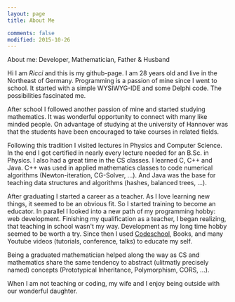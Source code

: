 ```yaml
---
layout: page
title: About Me

comments: false
modified: 2015-10-26
---
```


About me: Developer, Mathematician, Father & Husband

Hi I am *Ricci* and this is my github-page. I am 28 years old and live in the Northeast of Germany. Programming is a passion of mine since I went to school. It started with a simple WYSIWYG-IDE and some Delphi code. The possibilities fascinated me.

After school I followed another passion of mine and started studying mathematics. It was wonderful opportunity to connect with many like minded people. On advantage of studying at the university of Hannover was that the students have been encouraged to take courses in related fields.

Following this tradition I visited lectures in Physics and Computer Science. In the end I got certified in nearly every lecture needed for an B.Sc. in Physics. I also had a great time in the CS classes. I learned C, C++ and Java. C++ was used in applied mathematics classes to code numerical algorithms (Newton-iteration, CG-Solver, ...). And Java was the base for teaching data structures and algorithms (hashes, balanced trees, ...).

After graduating I started a career as a teacher. As I love learning new things, it seemed to be an obvious fit. So I started training to become an educator. In parallel I looked into a new path of my programming hobby: web development.
Finishing my qualification as a teacher, I began realizing, that teaching in school wasn't my way. Development as my long time hobby seemed to be worth a try. Since then I used [Codeschool](https://www.codeschool.com/users/983359), Books, and many Youtube videos (tutorials, conference, talks) to educate my self.

Being a graduated mathematician helped along the way as CS and mathematics share the same tendency to abstract (ulitmatly precisely named) concepts (Prototypical Inheritance, Polymorphism, CORS, ...).

When I am not teaching or coding, my wife and I enjoy being outside with our wonderful daughter.
